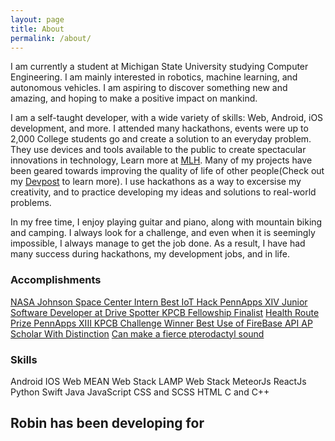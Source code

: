 ```yaml
---
layout: page
title: About
permalink: /about/
---
```

I am currently a student at Michigan State University studying Computer Engineering. I am mainly interested in robotics, machine learning, and autonomous vehicles. I am aspiring to discover something new and amazing, and hoping to make a positive impact on mankind.

I am a self-taught developer, with a wide variety of skills: Web, Android, iOS development, and more. I attended many hackathons, events were up to 2,000 College students go and create a solution to an everyday problem. They use devices and tools available to the public to create spectacular innovations in technology, Learn more at <a href="http://mlh.io" target="_blank">MLH</a>. Many of my projects have been geared towards improving the quality of life of other people(Check out my <a href="https://devpost.com/robinonsay" target="_blank">Devpost</a> to learn more). I use hackathons as a way to excersise my creativity, and to practice developing my ideas and solutions to real-world problems.

In my free time, I enjoy playing guitar and piano, along with mountain biking and camping. I always look for a challenge, and even when it is seemingly impossible, I always manage to get the job done. As a result, I have had many success during hackathons, my development jobs, and in life.
<div class="col-md-6 text-center">
    <h3>Accomplishments</h3>
    <div class="list-group">
        <a href="https://www.nasa.gov/centers/johnson/education/interns/index.html" class="list-group-item" target="_blank">NASA Johnson Space Center Intern <i class="fa fa-space-shuttle" aria-hidden="true"></i></a>
        <a href="http://devpost.com/software/eggsy" class="list-group-item" target="_blank">Best IoT Hack PennApps XIV <i class="fa fa-trophy"></i></a>
        <a href="http://drivespotter.com/" class="list-group-item" target="_blank">Junior Software Developer at Drive Spotter <i class="fa fa-truck" aria-hidden="true"></i></a>
        <a href="http://kpcbfellows.com/" class="list-group-item" target="_blank">KPCB Fellowship Finalist</a>
        <a href="http://devpost.com/software/datadoc" class="list-group-item" target="_blank">Health Route Prize PennApps XIII <i class="fa fa-trophy"></i></a>
        <a href="http://devpost.com/software/medinar" class="list-group-item" target="_blank">KPCB Challenge Winner <i class="fa fa-trophy"></i></a>
        <a href="http://devpost.com/software/medinar" class="list-group-item" target="_blank">Best Use of FireBase API <i class="fa fa-trophy"></i></a>
        <a href="https://apscore.collegeboard.org/scores/ap-awards/ap-scholar-awards?excmpid=MTG52-ST-1-apsch" class="list-group-item" target="_blank">AP Scholar With Distinction<i class="fa fa-trophy"></i></a>
        <a href="https://www.youtube.com/watch?v=gLgrIipmT9Q" class="list-group-item" target="_blank">Can make a fierce pterodactyl sound <i class="fa fa-child"></i></a>
    </div>
</div>
<div class="col-md-6 text-center">
    <h3>Skills</h3>
    <div class="list-group">
        <a class="list-group-item">Android</a>
        <a class="list-group-item">IOS</a>
        <a class="list-group-item">Web</a>
        <a class="list-group-item">MEAN Web Stack</a>
        <a class="list-group-item">LAMP Web Stack</a>
        <a class="list-group-item">MeteorJs</a>
        <a class="list-group-item">ReactJs</a>
        <a class="list-group-item">Python</a>
        <a class="list-group-item">Swift</a>
        <a class="list-group-item">Java</a>
        <a class="list-group-item">JavaScript</a>
        <a class="list-group-item">CSS and SCSS</a>
        <a class="list-group-item">HTML</a>
        <a class="list-group-item">C and C++</a>
    </div>
</div>
<section class="counter" id="counter">
    <div class="row" id="div-code-counter">
        <div class="col-lg-12 col-md-12 col-sm-12 col-xs-12 text-center">
            <h2>
                Robin has been developing for
            </h2>
        </div>
        <div class="col-md-offset-2 text-center" id="div-timers">
            <div class="col-md-2 col-xs-6">
                <h1 class="years"></h1>
                <p class="years-lable small"></p>
            </div>
            <div class="col-md-2 col-xs-6">
                <h1 class="days"></h1>
                <p class="days-lable small"></p>
            </div>
            <div class="col-md-2 col-xs-6">
                <h1 class="hours"></h1>
                <p class="hours-lable small"></p>
            </div>
            <div class="col-md-2 col-xs-6">
                <h1 class="minutes"></h1>
                <p class="minutes-lable small"></p>
            </div>
            <div class="col-md-2 col-xs-6">
                <h1 class="seconds"></h1>
                <p class="seconds-lable small"></p>
            </div>
        </div>
    </div>
</section>
